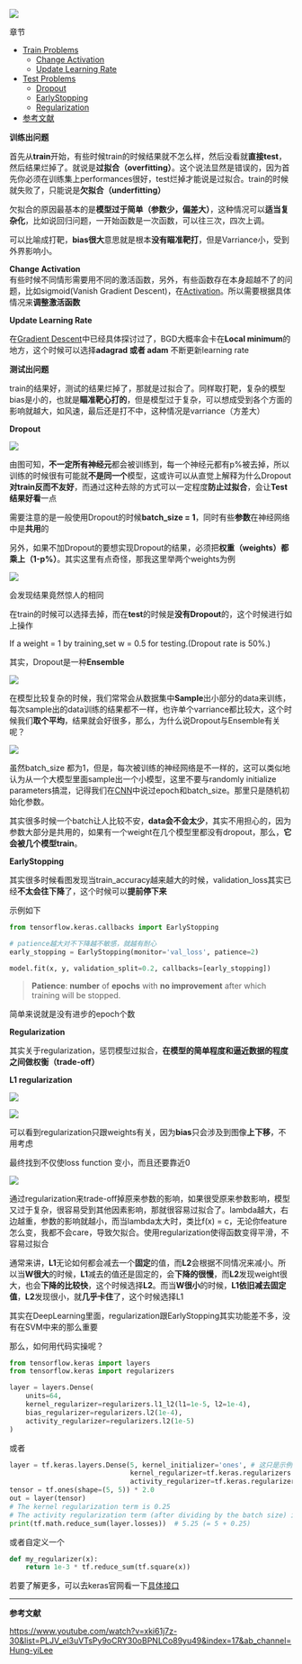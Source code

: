 ![](https://github.com/sherlcok314159/ML/blob/main/Images/Recipe_for_DNN.jpg)


章节
- [Train Problems](#train)
    - [Change Activation](#activation)
    - [Update Learning Rate](#lr)
- [Test Problems](#test)
    - [Dropout](#drop)
    - [EarlyStopping](#stop)
    - [Regularization](#regular)
- [参考文献](#references)

**<div id='train'>训练出问题</div>**

首先从**train**开始，有些时候train的时候结果就不怎么样，然后没看就**直接test**，然后结果烂掉了。就说是**过拟合（overfitting）**。这个说法显然是错误的，因为首先你必须在训练集上performances很好，test烂掉才能说是过拟合。train的时候就失败了，只能说是**欠拟合（underfitting）**

欠拟合的原因最基本的是**模型过于简单（参数少，偏差大）**，这种情况可以**适当复杂化**，比如说回归问题，一开始函数是一次函数，可以往三次，四次上调。

可以比喻成打靶，**bias很大**意思就是根本**没有瞄准靶打**，但是Varriance小，受到外界影响小。

**<div id='activation'>Change Activation</div>**
有些时候不同情形需要用不同的激活函数，另外，有些函数存在本身超越不了的问题，比如sigmoid(Vanish Gradient Descent)，在[Activation](../NN/activation.md)。所以需要根据具体情况来**调整激活函数**


**<div id='lr'>Update Learning Rate</div>**

在[Gradient Descent](../optimization/GD.md)中已经具体探讨过了，BGD大概率会卡在**Local minimum**的地方，这个时候可以选择**adagrad 或者 adam** 不断更新learning rate

**<div id='test'>测试出问题</div>**

train的结果好，测试的结果烂掉了，那就是过拟合了。同样取打靶，复杂的模型bias是小的，也就是**瞄准靶心打的**，但是模型过于复杂，可以想成受到各个方面的影响就越大，如风速，最后还是打不中，这种情况是varriance（方差大）

**<div id='drop'>Dropout</div>**

![](https://github.com/sherlcok314159/ML/blob/main/Images/dropout.png)


由图可知，**不一定所有神经元**都会被训练到，每一个神经元都有p%被去掉，所以训练的时候很有可能就**不是同一个**模型，这或许可以从直觉上解释为什么Dropout**对train反而不友好**，而通过这种去除的方式可以一定程度**防止过拟合**，会让**Test结果好看**一点

需要注意的是一般使用Dropout的时候**batch_size = 1**，同时有些**参数**在神经网络中是**共用**的

另外，如果不加Dropout的要想实现Dropout的结果，必须把**权重（weights）都乘上（1-p%）**。其实这里有点奇怪，那我这里举两个weights为例

![](https://github.com/sherlcok314159/ML/blob/main/Images/Dropout.jpg)


会发现结果竟然惊人的相同

在train的时候可以选择去掉，而在**test**的时候是**没有Dropout**的，这个时候进行如上操作

If a weight = 1 by training,set w = 0.5 for testing.(Dropout rate is 50%.)

其实，Dropout是一种**Ensemble**


![](https://github.com/sherlcok314159/ML/blob/main/Images/dropout_ensemble.png)


在模型比较复杂的时候，我们常常会从数据集中**Sample**出小部分的data来训练，每次sample出的data训练的结果都不一样，也许单个varriance都比较大，这个时候我们**取个平均**，结果就会好很多，那么，为什么说Dropout与Ensemble有关呢？

![](https://github.com/sherlcok314159/ML/blob/main/Images/dropout_2.jpg)


虽然batch_size 都为1，但是，每次被训练的神经网络是不一样的，这可以类似地认为从一个大模型里面sample出一个小模型，这里不要与randomly initialize parameters搞混，记得我们在[CNN](CNN/cnn.md)中说过epoch和batch_size。那里只是随机初始化参数。

其实很多时候一个batch让人比较不安，**data会不会太少**，其实不用担心的，因为参数大部分是共用的，如果有一个weight在几个模型里都没有dropout，那么，**它会被几个模型train**。


**<div id='stop'>EarlyStopping</div>**

其实很多时候看图发现当train_accuracy越来越大的时候，validation_loss其实已经**不太会往下降**了，这个时候可以**提前停下来**

示例如下

```python
from tensorflow.keras.callbacks import EarlyStopping

# patience越大对不下降越不敏感，就越有耐心
early_stopping = EarlyStopping(monitor='val_loss', patience=2)

model.fit(x, y, validation_split=0.2, callbacks=[early_stopping])
```
>**Patience**: **number** of **epochs** with **no improvement** after which training will be stopped.

简单来说就是没有进步的epoch个数

**<div id='regular'>Regularization</div>**

其实关于regularization，惩罚模型过拟合，**在模型的简单程度和逼近数据的程度之间做权衡（trade-off）**

**L1 regularization**

![](https://github.com/sherlcok314159/ML/blob/main/Images/l1.jpg)


![](https://github.com/sherlcok314159/ML/blob/main/Images/l2.png)

可以看到regularization只跟weights有关，因为**bias**只会涉及到图像**上下移**，不用考虑

最终找到不仅使loss function 变小，而且还要靠近0

![](https://github.com/sherlcok314159/ML/blob/main/Images/trade_off.jpg)

通过regularization来trade-off掉原来参数的影响，如果很受原来参数影响，模型又过于复杂，很容易受到其他因素影响，那就很容易过拟合了。lambda越大，右边越重，参数的影响就越小，而当lambda太大时，类比f(x) = c，无论你feature怎么变，我都不会care，导致欠拟合。使用regularization使得函数变得平滑，不容易过拟合

通常来讲，**L1**无论如何都会减去一个**固定**的值，而**L2**会根据不同情况来减小。所以当**W很大**的时候，**L1**减去的值还是固定的，会**下降的很慢**，而**L2**发现weight很大，也会**下降的比较快**，这个时候选择**L2**。而当**W很小**的时候，**L1依旧减去固定值**，**L2**发现很小，就**几乎卡住**了，这个时候选择L1

其实在DeepLearning里面，regularization跟EarlyStopping其实功能差不多，没有在SVM中来的那么重要

那么，如何用代码实操呢？

```python
from tensorflow.keras import layers
from tensorflow.keras import regularizers

layer = layers.Dense(
    units=64,
    kernel_regularizer=regularizers.l1_l2(l1=1e-5, l2=1e-4),
    bias_regularizer=regularizers.l2(1e-4),
    activity_regularizer=regularizers.l2(1e-5)
)
```

或者

```python
layer = tf.keras.layers.Dense(5, kernel_initializer='ones', # 这只是示例
                              kernel_regularizer=tf.keras.regularizers.l1(0.01),
                              activity_regularizer=tf.keras.regularizers.l2(0.01))
tensor = tf.ones(shape=(5, 5)) * 2.0
out = layer(tensor)
# The kernel regularization term is 0.25
# The activity regularization term (after dividing by the batch size) is 5
print(tf.math.reduce_sum(layer.losses))  # 5.25 (= 5 + 0.25)
```

或者自定义一个
```python
def my_regularizer(x):
    return 1e-3 * tf.reduce_sum(tf.square(x))

```

若要了解更多，可以去keras官网看一下[具体接口](https://keras.io/api/layers/regularizers/)

***
**<div id='references'>参考文献</div>**

https://www.youtube.com/watch?v=xki61j7z-30&list=PLJV_el3uVTsPy9oCRY30oBPNLCo89yu49&index=17&ab_channel=Hung-yiLee
